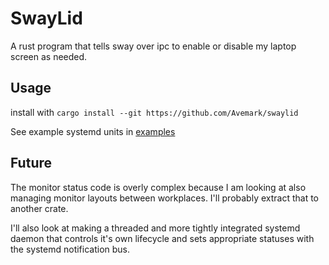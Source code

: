 # SwayLid

A rust program that tells sway over ipc to enable or disable my laptop screen as needed.


## Usage

install with `cargo install --git https://github.com/Avemark/swaylid`

See example systemd units in [examples](examples/units/)

## Future

The monitor status code is overly complex because I am looking at also managing monitor layouts
between workplaces. I'll probably extract that to another crate.

I'll also look at making a threaded and more tightly integrated systemd daemon that controls it's
own lifecycle and sets appropriate statuses with the systemd notification bus.